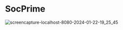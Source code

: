 # SocPrime
![screencapture-localhost-8080-2024-01-22-19_25_45](https://github.com/markkarme/3D-Site/assets/52974176/30df9ce4-a739-4c1f-acdb-276409ae8de1)
